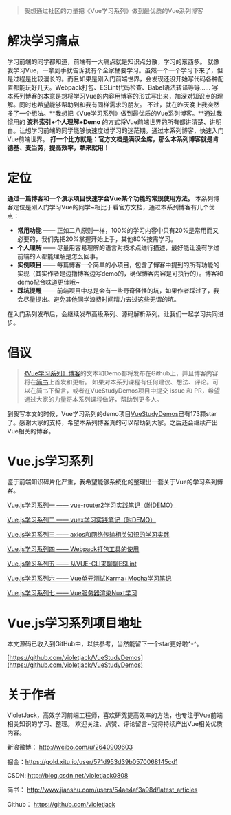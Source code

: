 > 我想通过社区的力量把《Vue学习系列》做到最优质的Vue系列博客

# 解决学习痛点
学习前端的同学都知道，前端有一大痛点就是知识点分散，学习的东西多。
就像我学习Vue，一拿到手就告诉我有个全家桶要学习。虽然一个一个学习下来了，但是过程是比较漫长的。而且如果是刚入门前端世界，会发现还没开始写代码各种配置都能玩好几天。Webpack打包、ESLint代码检查、Babel语法转译等等……
写本系列博客的本意是想将学习Vue的内容用博客的形式写出来，加深对知识点的理解。同时也希望能够帮助到和我有同样需求的朋友。
不过，就在昨天晚上我突然多了一个想法。**我想把《Vue学习系列》做到最优质的Vue系列博客。**通过我惯用的 **资料索引+个人理解+Demo** 的方式将Vue前端世界的所有都讲清楚、讲明白。让想学习前端的同学能够快速度过学习的迷茫期。通过本系列博客，快速入门Vue前端世界。
**打一个比方就是：官方文档是满汉全席，那么本系列博客就是肯德基、麦当劳，提高效率，拿来就用！**

# 定位
**通过一篇博客和一个演示项目快速学会Vue某个功能的常规使用方法。**
本系列博客定位是刚入门学习Vue的同学~相比于看官方文档，通过本系列博客有几个优点：
* **常用功能** —— 正如二八原则一样，100%的学习内容中只有20%是常用而又必要的，我们先把20%掌握开始上手，其他80%按需学习。
* **个人理解** —— 尽量用容易理解的语言对技术点进行描述，最好能让没有学过前端的人都能理解是怎么回事。
* **实例项目** —— 每篇博客一个简单的小项目，包含了博客中提到的所有功能的实现（其实作者是边撸博客边写demo的，确保博客内容是可执行的）。博客和demo配合味道更佳哦~
* **踩坑提醒** —— 前端项目中总是会有一些奇奇怪怪的坑，如果作者踩过了，我会尽量提出。避免其他同学浪费时间精力去过这些无谓的坑。

在入门系列发布后，会继续发布高级系列、源码解析系列。让我们一起学习共同进步。
# 倡议
> [《Vue学习系列》博客](https://github.com/violetjack/VueStudyDemos/tree/master/Blogs)的文本和Demo都将发布在Github上，并且博客内容将在[简书](https://www.jianshu.com/c/edec9ac6d9a7)上首发和更新。
如果对本系列课程有任何建议、想法、评论。可以在简书下留言，或者在VueStudyDemos项目中提交 issue 和 PR，希望通过大家的力量将本系列课程做好，帮助到更多人。

到我写本文的时候，Vue学习系列的demo项目[VueStudyDemos](https://github.com/violetjack/VueStudyDemos)已有173颗star了。感谢大家的支持，希望本系列博客真的可以帮助到大家。之后还会继续产出Vue相关的博客。

# Vue.js学习系列
鉴于前端知识碎片化严重，我希望能够系统化的整理出一套关于Vue的学习系列博客。

[Vue.js学习系列一 —— vue-router2学习实践笔记（附DEMO）](http://www.jianshu.com/p/8013d8d37bd0)

[Vue.js学习系列二 —— vuex学习实践笔记（附DEMO）](http://www.jianshu.com/p/d6f7e11f18af)

[Vue.js学习系列三 —— axios和网络传输相关知识的学习实践](http://www.jianshu.com/p/8e5fb763c3d7)

[Vue.js学习系列四 —— Webpack打包工具的使用](http://www.jianshu.com/p/aef34acd111f)

[Vue.js学习系列五 —— 从VUE-CLI来聊聊ESLint](http://www.jianshu.com/p/efb6fbed6fac)

[Vue.js学习系列六 —— Vue单元测试Karma+Mocha学习笔记](http://www.jianshu.com/p/073d25a3bba0)

[Vue.js学习系列七 —— Vue服务器渲染Nuxt学习](https://www.jianshu.com/p/ba7466d7101a)

# Vue.js学习系列项目地址
本文源码已收入到GitHub中，以供参考，当然能留下一个star更好啦^-^。

[https://github.com/violetjack/VueStudyDemos](https://github.com/violetjack/VueStudyDemos)

# 关于作者
VioletJack，高效学习前端工程师，喜欢研究提高效率的方法，也专注于Vue前端相关知识的学习、整理。
欢迎关注、点赞、评论留言~我将持续产出Vue相关优质内容。

新浪微博： http://weibo.com/u/2640909603

掘金：https://gold.xitu.io/user/571d953d39b0570068145cd1

CSDN: http://blog.csdn.net/violetjack0808

简书： http://www.jianshu.com/users/54ae4af3a98d/latest_articles

Github： https://github.com/violetjack